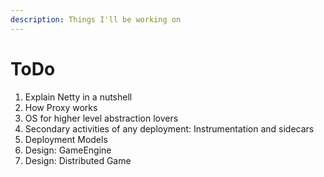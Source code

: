```yaml
---
description: Things I'll be working on
---
```


# ToDo

1. Explain Netty in a nutshell
2. How Proxy works
3. OS for higher level abstraction lovers
4. Secondary activities of any deployment: Instrumentation and sidecars
5. Deployment Models
6. Design: GameEngine
7. Design: Distributed Game

